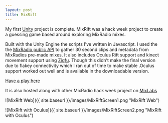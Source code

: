 ```yaml
---
layout: post
title: MixRift
---
```


My first [Unity](http://unity3d.com/) project is complete. MixRift was a hack week project to create a guessing game based around  exploring MixRadio mixes.

Built with the Unity Engine the scripts I've written in Javascript. 
I used the the [MixRadio public API](http://dev.mixrad.io/doc/rest/) to gather 30 second clips and metadata from MixRadios pre-made mixes. It also includes Oculus Rift support and kinect movement support using [Zigfu](http://zigfu.com/). Though this didn’t make the final version due to flakey connectivity which I ran out of time to make stable .Oculus support worked out well and is available in the downloadable version.

[Have a play here](http://almerc.github.io/MixRift/)

It is also hosted along with other MixRadio hack week project on [MixLabs](http://labs.mixrad.io/hacks/mixrift) 

![MixRift Web]({{ site.baseurl }}/images/MixRiftScreen1.png "MixRift Web")

![MixRift with Oculus]({{ site.baseurl }}/images/MixRiftScreen2.png "MixRift with Oculus")



 



